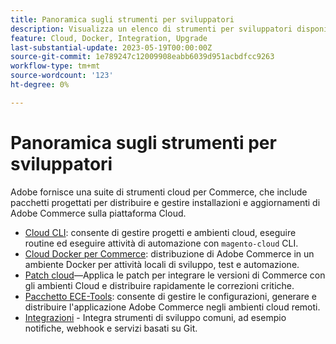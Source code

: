 ```yaml
---
title: Panoramica sugli strumenti per sviluppatori
description: Visualizza un elenco di strumenti per sviluppatori disponibili per l’utilizzo con Adobe Commerce sull’infrastruttura cloud.
feature: Cloud, Docker, Integration, Upgrade
last-substantial-update: 2023-05-19T00:00:00Z
source-git-commit: 1e789247c12009908eabb6039d951acbdfcc9263
workflow-type: tm+mt
source-wordcount: '123'
ht-degree: 0%

---
```


# Panoramica sugli strumenti per sviluppatori

Adobe fornisce una suite di strumenti cloud per Commerce, che include pacchetti progettati per distribuire e gestire installazioni e aggiornamenti di Adobe Commerce sulla piattaforma Cloud.

- [Cloud CLI](cloud-cli-overview.md): consente di gestire progetti e ambienti cloud, eseguire routine ed eseguire attività di automazione con `magento-cloud` CLI.
- [Cloud Docker per Commerce](cloud-docker.md): distribuzione di Adobe Commerce in un ambiente Docker per attività locali di sviluppo, test e automazione.
- [Patch cloud](../development/apply-patches.md)—Applica le patch per integrare le versioni di Commerce con gli ambienti Cloud e distribuire rapidamente le correzioni critiche.
- [Pacchetto ECE-Tools](package-overview.md): consente di gestire le configurazioni, generare e distribuire l&#39;applicazione Adobe Commerce negli ambienti cloud remoti.
- [Integrazioni](../integrations/overview.md) - Integra strumenti di sviluppo comuni, ad esempio notifiche, webhook e servizi basati su Git.
